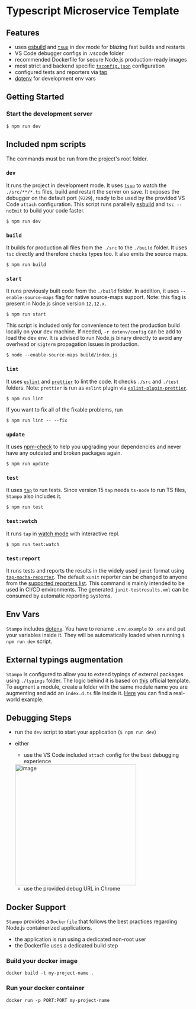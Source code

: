 # Typescript Microservice Template

## Features

* uses [esbuild](https://esbuild.github.io) and [`tsup`](https://tsup.egoist.sh) in dev mode for blazing fast builds and restarts
* VS Code debugger configs in .vscode folder
* recommended Dockerfile for secure Node.js production-ready images
* most strict and backend specific [`tsconfig.json`](https://www.typescriptlang.org/docs/handbook/tsconfig-json.html) configuration
* configured tests and reporters via [tap](https://node-tap.org)
* [dotenv](https://github.com/motdotla/dotenv#readme) for development env vars

## Getting Started

### Start the development server

```
$ npm run dev
```

## Included npm scripts
The commands must be run from the project's root folder.

### `dev`
It runs the project in development mode. It uses [`tsup`](https://tsup.egoist.sh) to watch the `./src/**/*.ts` files, build and restart the server on save. It exposes the debugger on the default port (`9229`), ready to be used by the provided VS Code `attach` configuration. This script runs parallelly [esbuild](https://esbuild.github.io) and `tsc --noEmit` to build your code faster.
```
$ npm run dev
```

### `build`
It builds for production all files from the `./src` to the `./build` folder. It uses `tsc` directly and therefore checks types too. It also emits the source maps.
```
$ npm run build
```

### `start`
It runs previously built code from the `./build` folder. In addition, it uses `--enable-source-maps` flag for native source-maps support. Note: this flag is present in Node.js since version `12.12.x`.
```
$ npm run start
```
This script is included only for convenience to test the production build locally on your dev machine. If needed, `-r dotenv/config` can be add to load the dev env. It is advised to run Node.js binary directly to avoid any overhead or `sigterm` propagation issues in production.
```
$ node --enable-source-maps build/index.js
```

### `lint`
It uses [`eslint`](https://eslint.org) and [`prettier`](https://prettier.io) to lint the code. It checks `./src` and `./test` folders. Note: `prettier` is run as `eslint` plugin via [`eslint-plugin-prettier`](https://github.com/prettier/eslint-plugin-prettier).
```
$ npm run lint
```
If you want to fix all of the fixable problems, run
```
$ npm run lint -- --fix
```

### `update`
It uses [npm-check](https://www.npmjs.com/package/npm-check) to help you upgrading your dependencies and never have any outdated and broken packages again.
```
$ npm run update
```

### `test`
It uses [`tap`](https://node-tap.org) to run tests. Since version 15 `tap` needs `ts-node` to run TS files, `Stampo` also includes it.
```
$ npm run test
```

### `test:watch`
It runs `tap` in [watch mode](https://node-tap.org/docs/watch/) with interactive repl.
```
$ npm run test:watch
```

### `test:report`
It runs tests and reports the results in the widely used `junit` format using [`tap-mocha-reporter`](https://www.npmjs.com/package/tap-mocha-reporter). The default `xunit` reporter can be changed to anyone from the [supported reporters list](https://node-tap.org/docs/reporting/). This command is mainly intended to be used in CI/CD environments. The generated `junit-testresults.xml` can be consumed by automatic reporting systems.

## Env Vars
`Stampo` includes [dotenv](https://github.com/motdotla/dotenv#readme). You have to rename `.env.example` to `.env` and put your variables inside it. They will be automatically loaded when running `$ npm run dev` script.

## External typings augmentation
`Stampo` is configured to allow you to extend typings of external packages using `./typings` folder. The logic behind it is based on [this](https://www.typescriptlang.org/docs/handbook/declaration-files/templates/module-plugin-d-ts.html) official template. To augment a module, create a folder with the same module name you are augmenting and add an `index.d.ts` file inside it. [Here](https://github.com/fox1t/fastify-websocket-router/tree/master/typings/fastify) you can find a real-world example.

## Debugging Steps

* run the `dev` script to start your application (`$ npm run dev`)
* either
  * use the VS Code included `attach` config for the best debugging experience
  <img width="327" alt="image" src="https://user-images.githubusercontent.com/1620916/129894966-15385c33-da0c-4e00-9f6f-a8ddf966e63e.png">

  * use the provided debug URL in Chrome

## Docker Support

`Stampo` provides a `Dockerfile` that follows the best practices regarding Node.js containerized applications.
* the application is run using a dedicated non-root user
* the Dockerfile uses a dedicated build step


### Build your docker image
```
docker build -t my-project-name .
```

### Run your docker container

```
docker run -p PORT:PORT my-project-name
```
